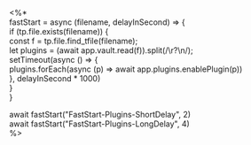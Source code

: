 <%*  
fastStart = async (filename, delayInSecond) => {  
if (tp.file.exists(filename)) {  
const f = tp.file.find_tfile(filename);  
let plugins = (await app.vault.read(f)).split(/\r?\n/);  
setTimeout(async () => {  
plugins.forEach(async (p) => await app.plugins.enablePlugin(p))  
}, delayInSecond * 1000)  
}  
}  

await fastStart("FastStart-Plugins-ShortDelay", 2)  
await fastStart("FastStart-Plugins-LongDelay", 4)  
%>